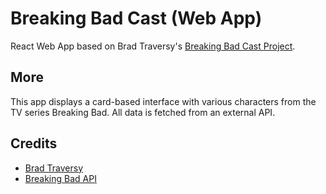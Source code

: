 # Breaking Bad Cast (Web App)

React Web App based on Brad Traversy's [Breaking Bad Cast Project](https://github.com/bradtraversy/breaking-bad-cast).

## More

This app displays a card-based interface with various characters from the TV series Breaking Bad. All data is fetched from an external API.

## Credits

- [Brad Traversy](https://github.com/bradtraversy)
- [Breaking Bad API](https://breakingbadapi.com/documentation)
